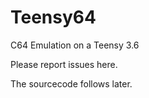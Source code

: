 # Teensy64
C64 Emulation on a Teensy 3.6


Please report issues here.

The sourcecode follows later.
